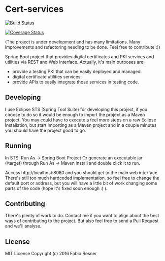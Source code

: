 # Cert-services

[![Build Status](https://travis-ci.org/fabiusks/cert-services.svg?branch=master)](https://travis-ci.org/fabiusks/cert-services)

[![Coverage Status](https://coveralls.io/repos/github/fabiusks/cert-services/badge.svg?branch=master)](https://coveralls.io/github/fabiusks/cert-services?branch=master)

(The project is under development and has many limitations. Many improvements and refactoring needing to be done. Feel free to contribute :))

Spring Boot project that provides digital certificates and PKI services and utilities via REST and Web interface.
Actually, it's main purposes are: 

- provide a testing PKI that can be easily deployed and managed.
- digital certificate utilities services.
- provide APIs to easily integrate those services in testing code.   

## Developing

I use Eclipse STS (Spring Tool Suite) for developing this project, if you choose to do so it would be enough to import the project as a Maven project. You may could have to execute a feel more steps on a raw Eclipse installation, but start importing as a Maven project and in a couple minutes you should have the project good to go.

## Running

In STS: Run As -> Spring Boot Project
Or generate an executable jar (/target) through Run As -> Maven install and double click it to run.

Access http://localhost:8080 and you should get to the main web interface. There's still too much hardcoded implementation, so feel free to change the default port or address, but you will have a little bit of work changing some parts of the code (hope it's fixed soon enough :) ).

## Contributing

There's plenty of work to do. Contact me if you want to align about the best ways of contributing to the project. But also feel free to send a Pull Request and we'll analyse.

## License

MIT License
Copyright (c) 2016 Fabio Resner
